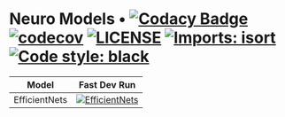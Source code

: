 # Neuro Models • [![Codacy Badge](https://app.codacy.com/project/badge/Grade/8647ab2fe0ea4f7c85cc8859f8fd5653)](https://www.codacy.com/gh/neurobytes/neuro_models) [![codecov](https://codecov.io/gh/neurobytes/neuro_models/branch/master/graph/badge.svg)](https://codecov.io/gh/neurobytes/neuro_models) [![LICENSE](https://img.shields.io/badge/license-MIT-blue.svg)](https://github.com/neurobytes/neuro_models/blob/master/LICENSE) [![Imports: isort](https://img.shields.io/badge/%20imports-isort-%231674b1?style=flat)](https://pycqa.github.io/isort/) [![Code style: black](https://img.shields.io/badge/code%20style-black-000000.svg)](https://github.com/psf/black)

|     Model     |                                                                                           Fast Dev Run                                                                                            |
| :-----------: | :-----------------------------------------------------------------------------------------------------------------------------------------------------------------------------------------------: |
| EfficientNets | [![EfficientNets](https://github.com/neurobytes/neuro_models/workflows/EfficientNets/badge.svg?branch=master)](https://github.com/neurobytes/neuro_models/actions?query=workflow%3AEfficientNets) |
